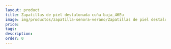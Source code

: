 ```yaml
---
layout: product
title: Zapatillas de piel destalonada cuña baja_46Eu
image: img/productos/zapatilla-senora-verano/Zapatillas de piel destalonada cuña baja_46Eu.webp
price: 
tags: 
description: 
order: 0
---
```

